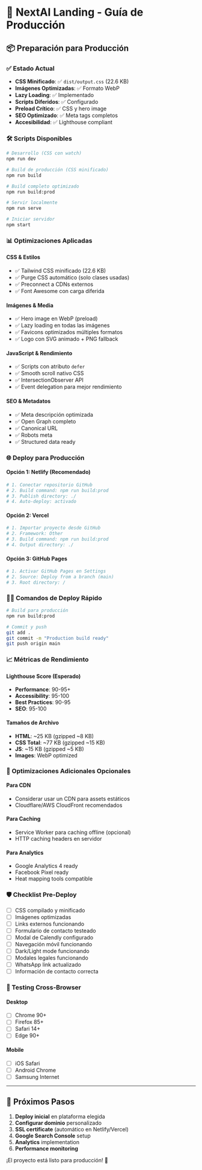 # 🚀 NextAI Landing - Guía de Producción

## 📦 Preparación para Producción

### ✅ Estado Actual
- **CSS Minificado**: ✅ `dist/output.css` (22.6 KB)
- **Imágenes Optimizadas**: ✅ Formato WebP
- **Lazy Loading**: ✅ Implementado
- **Scripts Diferidos**: ✅ Configurado
- **Preload Crítico**: ✅ CSS y hero image
- **SEO Optimizado**: ✅ Meta tags completos
- **Accesibilidad**: ✅ Lighthouse compliant

### 🛠️ Scripts Disponibles

```bash
# Desarrollo (CSS con watch)
npm run dev

# Build de producción (CSS minificado)
npm run build

# Build completo optimizado
npm run build:prod

# Servir localmente
npm run serve

# Iniciar servidor
npm start
```

### 📊 Optimizaciones Aplicadas

#### CSS & Estilos
- ✅ Tailwind CSS minificado (22.6 KB)
- ✅ Purge CSS automático (solo clases usadas)
- ✅ Preconnect a CDNs externos
- ✅ Font Awesome con carga diferida

#### Imágenes & Media  
- ✅ Hero image en WebP (preload)
- ✅ Lazy loading en todas las imágenes
- ✅ Favicons optimizados múltiples formatos
- ✅ Logo con SVG animado + PNG fallback

#### JavaScript & Rendimiento
- ✅ Scripts con atributo `defer`
- ✅ Smooth scroll nativo CSS
- ✅ IntersectionObserver API
- ✅ Event delegation para mejor rendimiento

#### SEO & Metadatos
- ✅ Meta descripción optimizada
- ✅ Open Graph completo
- ✅ Canonical URL
- ✅ Robots meta
- ✅ Structured data ready

### 🌐 Deploy para Producción

#### Opción 1: Netlify (Recomendado)
```bash
# 1. Conectar repositorio GitHub
# 2. Build command: npm run build:prod  
# 3. Publish directory: ./
# 4. Auto-deploy: activado
```

#### Opción 2: Vercel
```bash
# 1. Importar proyecto desde GitHub
# 2. Framework: Other
# 3. Build command: npm run build:prod
# 4. Output directory: ./
```

#### Opción 3: GitHub Pages
```bash
# 1. Activar GitHub Pages en Settings
# 2. Source: Deploy from a branch (main)
# 3. Root directory: /
```

### 🏃‍♂️ Comandos de Deploy Rápido

```bash
# Build para producción
npm run build:prod

# Commit y push
git add .
git commit -m "Production build ready"
git push origin main
```

### 📈 Métricas de Rendimiento

#### Lighthouse Score (Esperado)
- **Performance**: 90-95+
- **Accessibility**: 95-100
- **Best Practices**: 90-95
- **SEO**: 95-100

#### Tamaños de Archivo
- **HTML**: ~25 KB (gzipped ~8 KB)
- **CSS Total**: ~77 KB (gzipped ~15 KB)
- **JS**: ~15 KB (gzipped ~5 KB)
- **Images**: WebP optimized

### 🔧 Optimizaciones Adicionales Opcionales

#### Para CDN
- Considerar usar un CDN para assets estáticos
- Cloudflare/AWS CloudFront recomendados

#### Para Caching
- Service Worker para caching offline (opcional)
- HTTP caching headers en servidor

#### Para Analytics
- Google Analytics 4 ready
- Facebook Pixel ready  
- Heat mapping tools compatible

### 🛡️ Checklist Pre-Deploy

- [ ] CSS compilado y minificado
- [ ] Imágenes optimizadas
- [ ] Links externos funcionando
- [ ] Formulario de contacto testeado
- [ ] Modal de Calendly configurado
- [ ] Navegación móvil funcionando
- [ ] Dark/Light mode funcionando
- [ ] Modales legales funcionando
- [ ] WhatsApp link actualizado
- [ ] Información de contacto correcta

### 📱 Testing Cross-Browser

#### Desktop
- [ ] Chrome 90+
- [ ] Firefox 85+  
- [ ] Safari 14+
- [ ] Edge 90+

#### Mobile
- [ ] iOS Safari
- [ ] Android Chrome
- [ ] Samsung Internet

---

## 🎯 Próximos Pasos

1. **Deploy inicial** en plataforma elegida
2. **Configurar dominio** personalizado
3. **SSL certificate** (automático en Netlify/Vercel)
4. **Google Search Console** setup
5. **Analytics** implementation
6. **Performance monitoring**

¡El proyecto está listo para producción! 🚀
